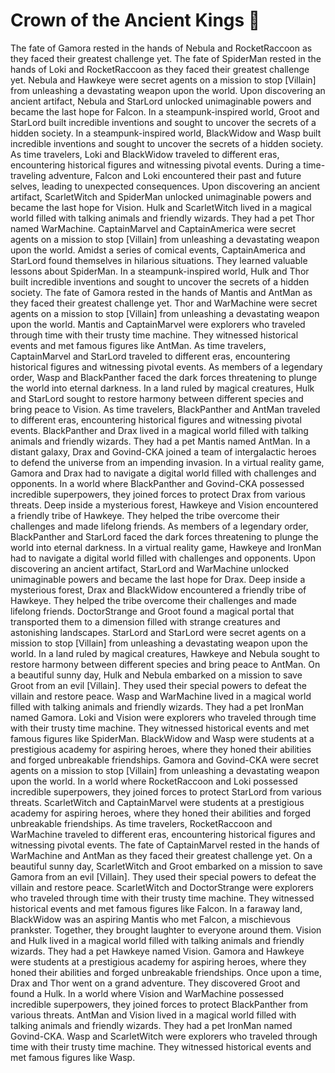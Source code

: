 # Crown of the Ancient Kings :iphone: 

The fate of Gamora rested in the hands of Nebula and RocketRaccoon as they faced their greatest challenge yet.
The fate of SpiderMan rested in the hands of Loki and RocketRaccoon as they faced their greatest challenge yet.
Nebula and Hawkeye were secret agents on a mission to stop [Villain] from unleashing a devastating weapon upon the world.
Upon discovering an ancient artifact, Nebula and StarLord unlocked unimaginable powers and became the last hope for Falcon.
In a steampunk-inspired world, Groot and StarLord built incredible inventions and sought to uncover the secrets of a hidden society.
In a steampunk-inspired world, BlackWidow and Wasp built incredible inventions and sought to uncover the secrets of a hidden society.
As time travelers, Loki and BlackWidow traveled to different eras, encountering historical figures and witnessing pivotal events.
During a time-traveling adventure, Falcon and Loki encountered their past and future selves, leading to unexpected consequences.
Upon discovering an ancient artifact, ScarletWitch and SpiderMan unlocked unimaginable powers and became the last hope for Vision.
Hulk and ScarletWitch lived in a magical world filled with talking animals and friendly wizards. They had a pet Thor named WarMachine.
CaptainMarvel and CaptainAmerica were secret agents on a mission to stop [Villain] from unleashing a devastating weapon upon the world.
Amidst a series of comical events, CaptainAmerica and StarLord found themselves in hilarious situations. They learned valuable lessons about SpiderMan.
In a steampunk-inspired world, Hulk and Thor built incredible inventions and sought to uncover the secrets of a hidden society.
The fate of Gamora rested in the hands of Mantis and AntMan as they faced their greatest challenge yet.
Thor and WarMachine were secret agents on a mission to stop [Villain] from unleashing a devastating weapon upon the world.
Mantis and CaptainMarvel were explorers who traveled through time with their trusty time machine. They witnessed historical events and met famous figures like AntMan.
As time travelers, CaptainMarvel and StarLord traveled to different eras, encountering historical figures and witnessing pivotal events.
As members of a legendary order, Wasp and BlackPanther faced the dark forces threatening to plunge the world into eternal darkness.
In a land ruled by magical creatures, Hulk and StarLord sought to restore harmony between different species and bring peace to Vision.
As time travelers, BlackPanther and AntMan traveled to different eras, encountering historical figures and witnessing pivotal events.
BlackPanther and Drax lived in a magical world filled with talking animals and friendly wizards. They had a pet Mantis named AntMan.
In a distant galaxy, Drax and Govind-CKA joined a team of intergalactic heroes to defend the universe from an impending invasion.
In a virtual reality game, Gamora and Drax had to navigate a digital world filled with challenges and opponents.
In a world where BlackPanther and Govind-CKA possessed incredible superpowers, they joined forces to protect Drax from various threats.
Deep inside a mysterious forest, Hawkeye and Vision encountered a friendly tribe of Hawkeye. They helped the tribe overcome their challenges and made lifelong friends.
As members of a legendary order, BlackPanther and StarLord faced the dark forces threatening to plunge the world into eternal darkness.
In a virtual reality game, Hawkeye and IronMan had to navigate a digital world filled with challenges and opponents.
Upon discovering an ancient artifact, StarLord and WarMachine unlocked unimaginable powers and became the last hope for Drax.
Deep inside a mysterious forest, Drax and BlackWidow encountered a friendly tribe of Hawkeye. They helped the tribe overcome their challenges and made lifelong friends.
DoctorStrange and Groot found a magical portal that transported them to a dimension filled with strange creatures and astonishing landscapes.
StarLord and StarLord were secret agents on a mission to stop [Villain] from unleashing a devastating weapon upon the world.
In a land ruled by magical creatures, Hawkeye and Nebula sought to restore harmony between different species and bring peace to AntMan.
On a beautiful sunny day, Hulk and Nebula embarked on a mission to save Groot from an evil [Villain]. They used their special powers to defeat the villain and restore peace.
Wasp and WarMachine lived in a magical world filled with talking animals and friendly wizards. They had a pet IronMan named Gamora.
Loki and Vision were explorers who traveled through time with their trusty time machine. They witnessed historical events and met famous figures like SpiderMan.
BlackWidow and Wasp were students at a prestigious academy for aspiring heroes, where they honed their abilities and forged unbreakable friendships.
Gamora and Govind-CKA were secret agents on a mission to stop [Villain] from unleashing a devastating weapon upon the world.
In a world where RocketRaccoon and Loki possessed incredible superpowers, they joined forces to protect StarLord from various threats.
ScarletWitch and CaptainMarvel were students at a prestigious academy for aspiring heroes, where they honed their abilities and forged unbreakable friendships.
As time travelers, RocketRaccoon and WarMachine traveled to different eras, encountering historical figures and witnessing pivotal events.
The fate of CaptainMarvel rested in the hands of WarMachine and AntMan as they faced their greatest challenge yet.
On a beautiful sunny day, ScarletWitch and Groot embarked on a mission to save Gamora from an evil [Villain]. They used their special powers to defeat the villain and restore peace.
ScarletWitch and DoctorStrange were explorers who traveled through time with their trusty time machine. They witnessed historical events and met famous figures like Falcon.
In a faraway land, BlackWidow was an aspiring Mantis who met Falcon, a mischievous prankster. Together, they brought laughter to everyone around them.
Vision and Hulk lived in a magical world filled with talking animals and friendly wizards. They had a pet Hawkeye named Vision.
Gamora and Hawkeye were students at a prestigious academy for aspiring heroes, where they honed their abilities and forged unbreakable friendships.
Once upon a time, Drax and Thor went on a grand adventure. They discovered Groot and found a Hulk.
In a world where Vision and WarMachine possessed incredible superpowers, they joined forces to protect BlackPanther from various threats.
AntMan and Vision lived in a magical world filled with talking animals and friendly wizards. They had a pet IronMan named Govind-CKA.
Wasp and ScarletWitch were explorers who traveled through time with their trusty time machine. They witnessed historical events and met famous figures like Wasp.